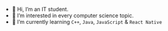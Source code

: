 - 👋 Hi, I’m an IT student.
- 👀 I’m interested in every computer science topic.
- 🌱 I’m currently learning `C++`, `Java`, `JavaScript` & `React Native`
<!---- 💞️ I’m looking to collaborate on ...
- 📫 How to reach me ...--->

<!---
ClementDrn/ClementDrn is a ✨ special ✨ repository because its `README.md` (this file) appears on your GitHub profile.
You can click the Preview link to take a look at your changes.
--->
